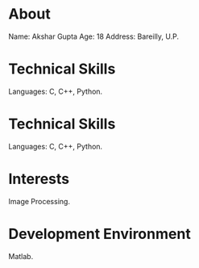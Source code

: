 About
=====
Name: Akshar Gupta
Age: 18
Address: Bareilly, U.P.

Technical Skills
================
Languages: C, C++, Python.


Technical Skills
================
Languages: C, C++, Python.

Interests
=========
Image Processing.

Development Environment
=======================
Matlab.
